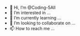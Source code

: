 - 👋 Hi, I’m @Coding-5All
- 👀 I’m interested in ...
- 🌱 I’m currently learning ...
- 💞️ I’m looking to collaborate on ...
- 📫 How to reach me ...

<!---
Coding-5All/Coding-5All is a ✨ special ✨ repository because its `README.md` (this file) appears on your GitHub profile.
You can click the Preview link to take a look at your changes.
--->
